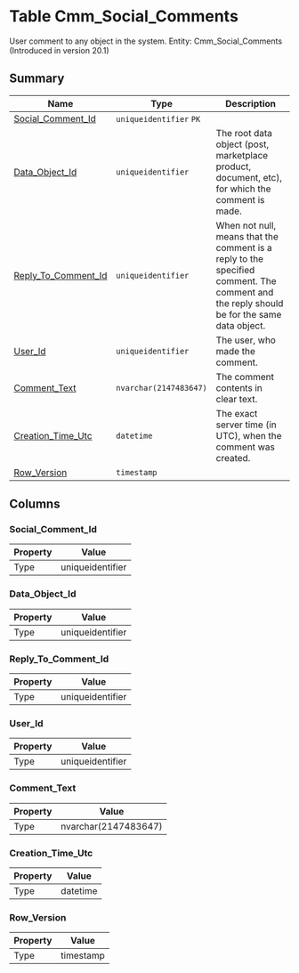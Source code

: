 # Table Cmm_Social_Comments

User comment to any object in the system. Entity: Cmm_Social_Comments (Introduced in version 20.1)

## Summary

| Name | Type | Description |
| - | - | --- |
|[Social_Comment_Id](#social_comment_id)|`uniqueidentifier` `PK`||
|[Data_Object_Id](#data_object_id)|`uniqueidentifier` |The root data object (post, marketplace product, document, etc), for which the comment is made.|
|[Reply_To_Comment_Id](#reply_to_comment_id)|`uniqueidentifier` |When not null, means that the comment is a reply to the specified comment. The comment and the reply should be for the same data object.|
|[User_Id](#user_id)|`uniqueidentifier` |The user, who made the comment.|
|[Comment_Text](#comment_text)|`nvarchar(2147483647)` |The comment contents in clear text.|
|[Creation_Time_Utc](#creation_time_utc)|`datetime` |The exact server time (in UTC), when the comment was created.|
|[Row_Version](#row_version)|`timestamp` ||

## Columns

### Social_Comment_Id

| Property | Value |
| - | - |
|Type|uniqueidentifier|

### Data_Object_Id

| Property | Value |
| - | - |
|Type|uniqueidentifier|

### Reply_To_Comment_Id

| Property | Value |
| - | - |
|Type|uniqueidentifier|

### User_Id

| Property | Value |
| - | - |
|Type|uniqueidentifier|

### Comment_Text

| Property | Value |
| - | - |
|Type|nvarchar(2147483647)|

### Creation_Time_Utc

| Property | Value |
| - | - |
|Type|datetime|

### Row_Version

| Property | Value |
| - | - |
|Type|timestamp|


